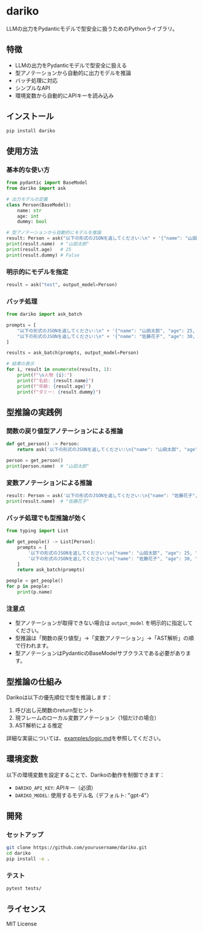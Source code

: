 # dariko

LLMの出力をPydanticモデルで型安全に扱うためのPythonライブラリ。

## 特徴

- LLMの出力をPydanticモデルで型安全に扱える
- 型アノテーションから自動的に出力モデルを推論
- バッチ処理に対応
- シンプルなAPI
- 環境変数から自動的にAPIキーを読み込み

## インストール

```bash
pip install dariko
```

## 使用方法

### 基本的な使い方

```python
from pydantic import BaseModel
from dariko import ask

# 出力モデルの定義
class Person(BaseModel):
    name: str
    age: int
    dummy: bool

# 型アノテーションから自動的にモデルを推論
result: Person = ask("以下の形式のJSONを返してください:\n" + '{"name": "山田太郎", "age": 25, "dummy": false}')
print(result.name)  # "山田太郎"
print(result.age)   # 25
print(result.dummy) # False
```

### 明示的にモデルを指定

```python
result = ask("test", output_model=Person)
```

### バッチ処理

```python
from dariko import ask_batch

prompts = [
    "以下の形式のJSONを返してください:\n" + '{"name": "山田太郎", "age": 25, "dummy": false}',
    "以下の形式のJSONを返してください:\n" + '{"name": "佐藤花子", "age": 30, "dummy": true}',
]

results = ask_batch(prompts, output_model=Person)

# 結果の表示
for i, result in enumerate(results, 1):
    print(f"\n人物 {i}:")
    print(f"名前: {result.name}")
    print(f"年齢: {result.age}")
    print(f"ダミー: {result.dummy}")
```

## 型推論の実践例

### 関数の戻り値型アノテーションによる推論

```python
def get_person() -> Person:
    return ask('以下の形式のJSONを返してください:\n{"name": "山田太郎", "age": 25, "dummy": false}')

person = get_person()
print(person.name)  # "山田太郎"
```

### 変数アノテーションによる推論

```python
result: Person = ask('以下の形式のJSONを返してください:\n{"name": "佐藤花子", "age": 30, "dummy": true}')
print(result.name)  # "佐藤花子"
```

### バッチ処理でも型推論が効く

```python
from typing import List

def get_people() -> List[Person]:
    prompts = [
        '以下の形式のJSONを返してください:\n{"name": "山田太郎", "age": 25, "dummy": false}',
        '以下の形式のJSONを返してください:\n{"name": "佐藤花子", "age": 30, "dummy": true}',
    ]
    return ask_batch(prompts)

people = get_people()
for p in people:
    print(p.name)
```

### 注意点
- 型アノテーションが取得できない場合は `output_model` を明示的に指定してください。
- 型推論は「関数の戻り値型」→「変数アノテーション」→「AST解析」の順で行われます。
- 型アノテーションはPydanticのBaseModelサブクラスである必要があります。

## 型推論の仕組み

Darikoは以下の優先順位で型を推論します：

1. 呼び出し元関数のreturn型ヒント
2. 現フレームのローカル変数アノテーション（1個だけの場合）
3. AST解析による推定

詳細な実装については、[examples/logic.md](examples/logic.md)を参照してください。

## 環境変数

以下の環境変数を設定することで、Darikoの動作を制御できます：

- `DARIKO_API_KEY`: APIキー（必須）
- `DARIKO_MODEL`: 使用するモデル名（デフォルト: "gpt-4"）

## 開発

### セットアップ

```bash
git clone https://github.com/yourusername/dariko.git
cd dariko
pip install -e .
```

### テスト

```bash
pytest tests/
```

## ライセンス

MIT License
